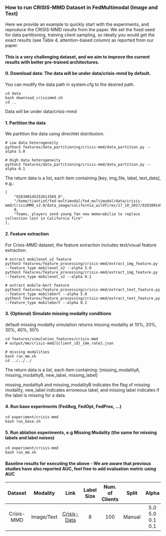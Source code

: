 
### How to run CRISIS-MMD Dataset in FedMultimodal (Image and Text)
Here we provide an example to quickly start with the experiments, and reproduce the CRISIS-MMD results from the paper. We set the fixed seed for data partitioning, training client sampling, so ideally you would get the exact results (see Table 4, attention-based column) as reported from our paper.

#### This is a very challenging dataset, and we aim to improve the current results with better pre-trained architectures.


#### 0. Download data: The data will be under data/crisis-mmd by default. 

You can modify the data path in system.cfg to the desired path.

```
cd data
bash download_crisismmd.sh
cd ..
```

Data will be under data/crisis-mmd

#### 1. Partition the data

We partition the data using direchlet distribution.

```
# Low data heterogeneity
python3 features/data_partitioning/crisis-mmd/data_partition.py --alpha 5.0

# High data heterogeneity
python3 features/data_partitioning/crisis-mmd/data_partition.py --alpha 0.1
```

The return data is a list, each item containing [key, img_file, label, text_data], e.g.:

```
[
    "920300145253613569_0",
    "/home/tiantiaf/fed-multimodal/fed_multimodal/data/crisis-mmd/CrisisMMD_v2.0/data_image/california_wildfires/17_10_2017/920300145253613569_0.jpg",
    0,
    "Teams, players send young fan new memorabilia to replace collection lost in California fire"
],
```

#### 2. Feature extraction

For Crisis-MMD dataset, the feature extraction includes text/visual feature extraction.

```
# extract mobilenet_v2 feature
python3 features/feature_processing/crisis-mmd/extract_img_feature.py --feature_type mobilenet_v2 --alpha 5.0
python3 features/feature_processing/crisis-mmd/extract_img_feature.py --feature_type mobilenet_v2 --alpha 0.1

# extract mobile-bert feature
python3 features/feature_processing/crisis-mmd/extract_text_feature.py --feature_type mobilebert --alpha 5.0
python3 features/feature_processing/crisis-mmd/extract_text_feature.py --feature_type mobilebert --alpha 0.1
```

#### 3. (Optional) Simulate missing modality conditions

default missing modality simulation returns missing modality at 10%, 20%, 30%, 40%, 50%

```
cd features/simulation_features/crisis-mmd
# output/mm/crisis-mmd/{client_id}_{mm_rate}.json

# missing modalities
bash run_mm.sh
cd ../../../
```
The return data is a list, each item containing:
[missing_modalityA, missing_modalityB, new_label, missing_label]

missing_modalityA and missing_modalityB indicates the flag of missing modality, new_label indicates erroneous label, and missing label indicates if the label is missing for a data.

#### 4. Run base experiments (FedAvg, FedOpt, FedProx, ...)
```
cd experiment/crisis-mmd
bash run_base.sh
```

#### 5. Run ablation experiments, e.g Missing Modality (the same for missing labels and label noises)
```
cd experiment/crisis-mmd
bash run_mm.sh
```

#### Baseline results for executing the above - We are aware that previous studies have also reported AUC, feel free to add evaluation metric using AUC
Dataset | Modality | Link | Label Size | Num. of Clients | Split | Alpha | FL Algorithm | Macro-F1 (Federated) | Learning Rate | Global Epoch |
|:---:|:---:|:---:|:---:|:---:|:---:|:---:|:---:|:---:| :---:| :---:|
Crisis-MMD | Image/Text | [Crisis-Data](https://crisisnlp.qcri.org/crisismmd) | 8 | 100 | Manual | 5.0 <br> 5.0 <br> 0.1 <br> 0.1 |  FedAvg <br> FedOpt <br> FedAvg <br> FedOpt | 39.89% <br> 38.74% <br> 8.93% <br> 27.59% | 0.05 | 200 |

